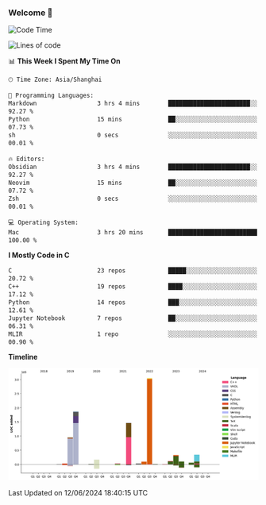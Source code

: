 ### Welcome 👋

<!--START_SECTION:waka-->
![Code Time](http://img.shields.io/badge/Code%20Time-1%2C500%20hrs%2053%20mins-blue)

![Lines of code](https://img.shields.io/badge/From%20Hello%20World%20I%27ve%20Written-8.7%20million%20lines%20of%20code-blue)

📊 **This Week I Spent My Time On** 

```text
🕑︎ Time Zone: Asia/Shanghai

💬 Programming Languages: 
Markdown                 3 hrs 4 mins        ███████████████████████░░   92.27 % 
Python                   15 mins             ██░░░░░░░░░░░░░░░░░░░░░░░   07.73 % 
sh                       0 secs              ░░░░░░░░░░░░░░░░░░░░░░░░░   00.01 % 

🔥 Editors: 
Obsidian                 3 hrs 4 mins        ███████████████████████░░   92.27 % 
Neovim                   15 mins             ██░░░░░░░░░░░░░░░░░░░░░░░   07.72 % 
Zsh                      0 secs              ░░░░░░░░░░░░░░░░░░░░░░░░░   00.01 % 

💻 Operating System: 
Mac                      3 hrs 20 mins       █████████████████████████   100.00 % 
```

**I Mostly Code in C** 

```text
C                        23 repos            █████░░░░░░░░░░░░░░░░░░░░   20.72 % 
C++                      19 repos            ████░░░░░░░░░░░░░░░░░░░░░   17.12 % 
Python                   14 repos            ███░░░░░░░░░░░░░░░░░░░░░░   12.61 % 
Jupyter Notebook         7 repos             ██░░░░░░░░░░░░░░░░░░░░░░░   06.31 % 
MLIR                     1 repo              ░░░░░░░░░░░░░░░░░░░░░░░░░   00.90 % 
```



**Timeline**

![Lines of Code chart](https://raw.githubusercontent.com/Bohan-hu/Bohan-hu/master/assets/bar_graph.png)


 Last Updated on 12/06/2024 18:40:15 UTC
<!--END_SECTION:waka-->



